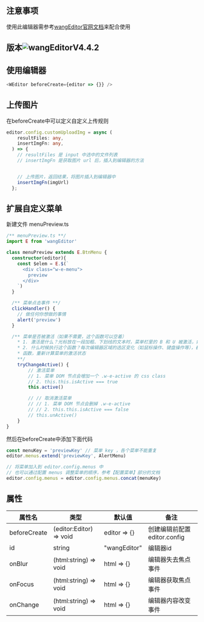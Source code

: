 ## 注意事项

使用此编辑器需参考[wangEditor官网文档](http://www.wangeditor.com/doc/)来配合使用

## 版本![wangEditorV4.4.2](https://img.shields.io/badge/wangeditor-V4.4.2-green)

## 使用编辑器

````typescript
<WEditor beforeCreate={editor => {}} />
````

## 上传图片
在beforeCreate中可以定义自定义上传规则
````typescript
editor.config.customUploadImg = async (
    resultFiles: any,
    insertImgFn: any,
  ) => {
    // resultFiles 是 input 中选中的文件列表
    // insertImgFn 是获取图片 url 后，插入到编辑器的方法


    // 上传图片，返回结果，将图片插入到编辑器中
    insertImgFn(imgUrl)
  };
````

## 扩展自定义菜单
新建文件 menuPreview.ts
````typescript
/** menuPreview.ts **/
import E from 'wangEditor'

class menuPreview extends E.BtnMenu {
  constructor(editor){
    const $elem = E.$(`
      <div class="w-e-menu">
        preview
      </div>
    `)
  }

  /** 菜单点击事件 **/
  clickHandler() {
    // 做任何你想做的事情
    alert('preview')
  }

  /** 菜单是否被激活（如果不需要，这个函数可以空着）
    * 1. 激活是什么？光标放在一段加粗、下划线的文本时，菜单栏里的 B 和 U 被激活，如下图
    * 2. 什么时候执行这个函数？每次编辑器区域的选区变化（如鼠标操作、键盘操作等），都会触发各个菜单的 tryChangeActive
    * 函数，重新计算菜单的激活状态 
    **/
    tryChangeActive() {
        // 激活菜单
        // 1. 菜单 DOM 节点会增加一个 .w-e-active 的 css class
        // 2. this.this.isActive === true
        this.active()

        // // 取消激活菜单
        // // 1. 菜单 DOM 节点会删掉 .w-e-active
        // // 2. this.this.isActive === false
        // this.unActive()
    }
}

````

然后在beforeCreate中添加下面代码
````typescript
const menuKey = 'previewKey' // 菜单 key ，各个菜单不能重复
editor.menus.extend('previewKey', AlertMenu)

// 将菜单加入到 editor.config.menus 中
// 也可以通过配置 menus 调整菜单的顺序，参考【配置菜单】部分的文档
editor.config.menus = editor.config.menus.concat(menuKey)
````

## 属性

属性名 | 类型 | 默认值 | 备注
--- | --- | --- | ---
beforeCreate | (editor:Editor) => void | editor => {} | 创建编辑前配置editor.config
id | string | "wangEditor" | 编辑器id
onBlur | (html:string) => void | html => {} | 编辑器失去焦点事件
onFocus | (html:string) => void | html => {} | 编辑器获取焦点事件
onChange | (html:string) => void | html => {} | 编辑器内容改变事件
